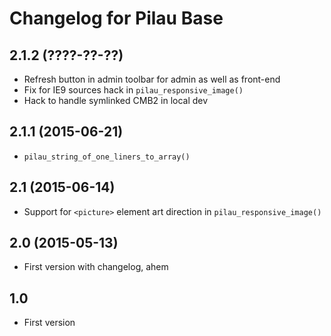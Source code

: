 # Changelog for Pilau Base

## 2.1.2 (????-??-??)
* Refresh button in admin toolbar for admin as well as front-end
* Fix for IE9 sources hack in `pilau_responsive_image()`
* Hack to handle symlinked CMB2 in local dev

## 2.1.1 (2015-06-21)
* `pilau_string_of_one_liners_to_array()`

## 2.1 (2015-06-14)
* Support for `<picture>` element art direction in `pilau_responsive_image()`

## 2.0 (2015-05-13)
* First version with changelog, ahem

## 1.0
* First version
